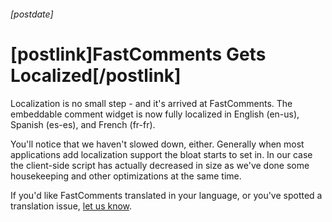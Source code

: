 ###### [postdate]
# [postlink]FastComments Gets Localized[/postlink]

Localization is no small step - and it's arrived at FastComments. The embeddable comment widget is now fully localized in English (en-us), Spanish (es-es), and French (fr-fr).

You'll notice that we haven't slowed down, either. Generally when most applications add localization support the bloat starts to set in. In our case the client-side script has actually decreased in size as we've done some housekeeping and other optimizations at the same time.

If you'd like FastComments translated in your language, or you've spotted a translation issue, <a href="https://fastcomments.com/auth/my-account/help">let us know</a>.
